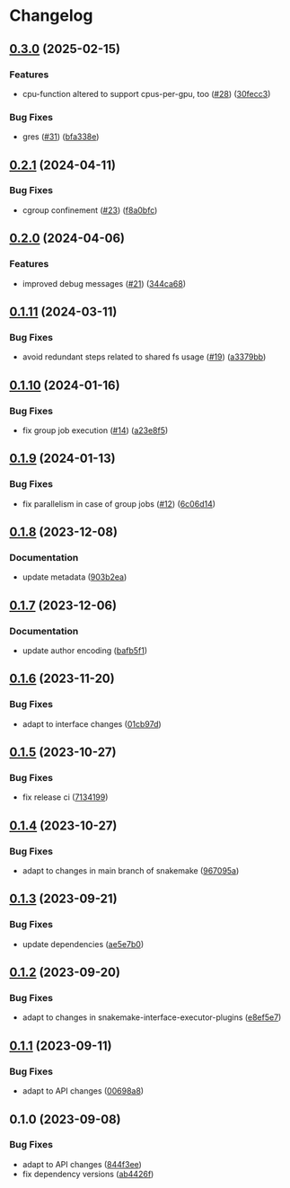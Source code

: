# Changelog

## [0.3.0](https://github.com/snakemake/snakemake-executor-plugin-slurm-jobstep/compare/v0.2.1...v0.3.0) (2025-02-15)


### Features

* cpu-function altered to support cpus-per-gpu, too ([#28](https://github.com/snakemake/snakemake-executor-plugin-slurm-jobstep/issues/28)) ([30fecc3](https://github.com/snakemake/snakemake-executor-plugin-slurm-jobstep/commit/30fecc3f96b238ad5a4cfdc82d55b5490b8b1524))


### Bug Fixes

* gres ([#31](https://github.com/snakemake/snakemake-executor-plugin-slurm-jobstep/issues/31)) ([bfa338e](https://github.com/snakemake/snakemake-executor-plugin-slurm-jobstep/commit/bfa338ed2e226db9980d954a0aef6c0518daa6fe))

## [0.2.1](https://github.com/snakemake/snakemake-executor-plugin-slurm-jobstep/compare/v0.2.0...v0.2.1) (2024-04-11)


### Bug Fixes

* cgroup confinement ([#23](https://github.com/snakemake/snakemake-executor-plugin-slurm-jobstep/issues/23)) ([f8a0bfc](https://github.com/snakemake/snakemake-executor-plugin-slurm-jobstep/commit/f8a0bfc3d44ff818a99b3f935c58360f485def97))

## [0.2.0](https://github.com/snakemake/snakemake-executor-plugin-slurm-jobstep/compare/v0.1.11...v0.2.0) (2024-04-06)


### Features

* improved debug messages ([#21](https://github.com/snakemake/snakemake-executor-plugin-slurm-jobstep/issues/21)) ([344ca68](https://github.com/snakemake/snakemake-executor-plugin-slurm-jobstep/commit/344ca68a23e3bb3703a83738163f88df144fac82))

## [0.1.11](https://github.com/snakemake/snakemake-executor-plugin-slurm-jobstep/compare/v0.1.10...v0.1.11) (2024-03-11)


### Bug Fixes

* avoid redundant steps related to shared fs usage ([#19](https://github.com/snakemake/snakemake-executor-plugin-slurm-jobstep/issues/19)) ([a3379bb](https://github.com/snakemake/snakemake-executor-plugin-slurm-jobstep/commit/a3379bb76933703f77fae13d2a850eef053bc396))

## [0.1.10](https://github.com/snakemake/snakemake-executor-plugin-slurm-jobstep/compare/v0.1.9...v0.1.10) (2024-01-16)


### Bug Fixes

* fix group job execution ([#14](https://github.com/snakemake/snakemake-executor-plugin-slurm-jobstep/issues/14)) ([a23e8f5](https://github.com/snakemake/snakemake-executor-plugin-slurm-jobstep/commit/a23e8f5bfe53a6d0db93025761faa3d61b112865))

## [0.1.9](https://github.com/snakemake/snakemake-executor-plugin-slurm-jobstep/compare/v0.1.8...v0.1.9) (2024-01-13)


### Bug Fixes

* fix parallelism in case of group jobs ([#12](https://github.com/snakemake/snakemake-executor-plugin-slurm-jobstep/issues/12)) ([6c06d14](https://github.com/snakemake/snakemake-executor-plugin-slurm-jobstep/commit/6c06d14078d1c9a1e002b1d9643fc9d3a9c056d1))

## [0.1.8](https://github.com/snakemake/snakemake-executor-plugin-slurm-jobstep/compare/v0.1.7...v0.1.8) (2023-12-08)


### Documentation

* update metadata ([903b2ea](https://github.com/snakemake/snakemake-executor-plugin-slurm-jobstep/commit/903b2eaf89f3091d47f981250fe759aa976de3cb))

## [0.1.7](https://github.com/snakemake/snakemake-executor-plugin-slurm-jobstep/compare/v0.1.6...v0.1.7) (2023-12-06)


### Documentation

* update author encoding ([bafb5f1](https://github.com/snakemake/snakemake-executor-plugin-slurm-jobstep/commit/bafb5f1153ab66c35261572d17217803207c28f4))

## [0.1.6](https://github.com/snakemake/snakemake-executor-plugin-slurm-jobstep/compare/v0.1.5...v0.1.6) (2023-11-20)


### Bug Fixes

* adapt to interface changes ([01cb97d](https://github.com/snakemake/snakemake-executor-plugin-slurm-jobstep/commit/01cb97dc253ffb4d803477c73b89a8f2f0ab0e14))

## [0.1.5](https://github.com/snakemake/snakemake-executor-plugin-slurm-jobstep/compare/v0.1.4...v0.1.5) (2023-10-27)


### Bug Fixes

* fix release ci ([7134199](https://github.com/snakemake/snakemake-executor-plugin-slurm-jobstep/commit/7134199cb61d34268af5bd43a17c41ba4aa6d24e))

## [0.1.4](https://github.com/snakemake/snakemake-executor-plugin-slurm-jobstep/compare/v0.1.3...v0.1.4) (2023-10-27)


### Bug Fixes

* adapt to changes in main branch of snakemake ([967095a](https://github.com/snakemake/snakemake-executor-plugin-slurm-jobstep/commit/967095a05e1e82759608a9d9570714c6bb46c82b))

## [0.1.3](https://github.com/snakemake/snakemake-executor-plugin-slurm-jobstep/compare/v0.1.2...v0.1.3) (2023-09-21)


### Bug Fixes

* update dependencies ([ae5e7b0](https://github.com/snakemake/snakemake-executor-plugin-slurm-jobstep/commit/ae5e7b07c46569a8ecabada42ead97b8e991a8c7))

## [0.1.2](https://github.com/snakemake/snakemake-executor-plugin-slurm-jobstep/compare/v0.1.1...v0.1.2) (2023-09-20)


### Bug Fixes

* adapt to changes in snakemake-interface-executor-plugins ([e8ef5e7](https://github.com/snakemake/snakemake-executor-plugin-slurm-jobstep/commit/e8ef5e74b09806a2b916da86a6bccf9469b17b36))

## [0.1.1](https://github.com/snakemake/snakemake-executor-plugin-slurm-jobstep/compare/v0.1.0...v0.1.1) (2023-09-11)


### Bug Fixes

* adapt to API changes ([00698a8](https://github.com/snakemake/snakemake-executor-plugin-slurm-jobstep/commit/00698a8548db27034da3dd9dee5fd67f32656042))

## 0.1.0 (2023-09-08)


### Bug Fixes

* adapt to API changes ([844f3ee](https://github.com/snakemake/snakemake-executor-plugin-slurm-jobstep/commit/844f3ee68b54d9ec1eb5e6ef7395171851d912d8))
* fix dependency versions ([ab4426f](https://github.com/snakemake/snakemake-executor-plugin-slurm-jobstep/commit/ab4426f3d0fe6a0a82c1985737ea1da093f5dd9e))
